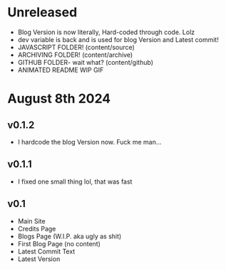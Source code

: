 # Unreleased
- Blog Version is now literally, Hard-coded through code. Lolz
- dev variable is back and is used for blog Version and Latest commit!
- JAVASCRIPT FOLDER! (content/source)
- ARCHIVING FOLDER! (content/archive)
- GITHUB FOLDER- wait what? (content/github)
- ANIMATED README WIP GIF


# August 8th 2024

## v0.1.2
- I hardcode the blog Version now. Fuck me man...

## v0.1.1
- I fixed one small thing lol, that was fast

## v0.1

- Main Site
- Credits Page
- Blogs Page (W.I.P. aka ugly as shit)
- First Blog Page (no content)
- Latest Commit Text
- Latest Version
